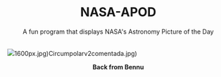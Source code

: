 <div align="center">
  <h1>
    NASA-APOD
  </h1>
</div>
  
<div align="center">
  A fun program that displays NASA's Astronomy Picture of the Day
</div>

<br>

![](https://apod.nasa.gov/apod/image/2309/BackFromBennu.jpg)1600px.jpg)Circumpolarv2comentada.jpg)

<p align = "center">
  <b>Back from Bennu</b>
</p>
